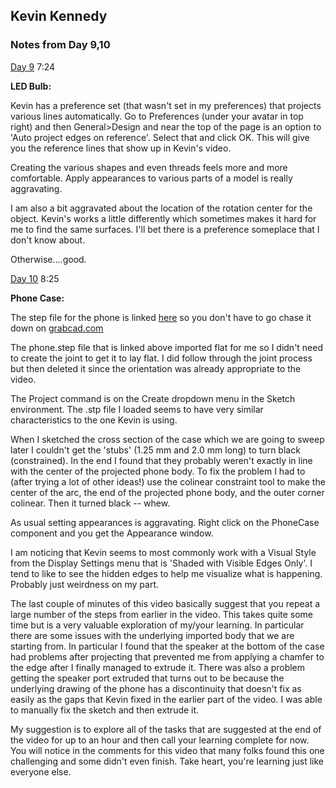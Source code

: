 ## Kevin Kennedy

### Notes from Day 9,10

[Day 9](https://www.youtube.com/watch?v=2YaMulL4dZY) 7:24

**LED Bulb:**

Kevin has a preference set (that wasn't set in my preferences) that projects various lines automatically. Go to Preferences (under your avatar in top right) and then General>Design and near the top of the page is an option to 'Auto project edges on reference'. Select that and click OK. This will give you the reference lines that show up in Kevin's video.

Creating the various shapes and even threads feels more and more comfortable. Apply appearances to various parts of a model is really aggravating. 

I am also a bit aggravated about the location of the rotation center for the object. Kevin's works a little differently which sometimes makes it hard for me to find the same surfaces. I'll bet there is a preference someplace that I don't know about. 

Otherwise....good.

[Day 10](https://www.youtube.com/watch?v=BUH3WiUjMXw) 8:25

**Phone Case:**

The step file for the phone is linked [here](https://github.com/smithrockmaker/ENGR102/blob/main/documents/FusionDocs/Google%20Pixel%203.stp) so you don't have to go chase it down on [grabcad.com](https://grabcad.com/)

The phone.step file that is linked above imported flat for me so I didn't need to create the joint to get it to lay flat. I did follow through the joint process but then deleted it since the orientation was already appropriate to the video.

The Project command is on the Create dropdown menu in the Sketch environment. The .stp file I loaded seems to have very similar characteristics to the one Kevin is using.

When I sketched the cross section of the case which we are going to sweep later I couldn't get the 'stubs' (1.25 mm and 2.0 mm long) to turn black (constrained). In the end I found that they probably weren't exactly in line with the center of the projected phone body. To fix the problem I had to (after trying a lot of other ideas!) use the colinear constraint tool to make the center of the arc, the end of the projected phone body, and the outer corner colinear. Then it turned black -- whew.

As usual setting appearances is aggravating. Right click on the PhoneCase component and you get the Appearance window. 

I am noticing that Kevin seems to most commonly work with a Visual Style from the Display Settings menu that is 'Shaded with Visible Edges Only'. I tend to like to see the hidden edges to help me visualize what is happening. Probably just weirdness on my part.

The last couple of minutes of this video basically suggest that you repeat a large number of the steps from earlier in the video. This takes quite some time but is a very valuable exploration of my/your learning. In particular there are some issues with the underlying imported body that we are starting from. In particular I found that the speaker at the bottom of the case had problems after projecting that prevented me from applying a chamfer to the edge after I finally managed to extrude it. There was also a problem getting the speaker port extruded that turns out to be because the underlying drawing of the phone has a discontinuity that doesn't fix as easily as the gaps that Kevin fixed in the earlier part of the video. I was able to manually fix the sketch and then extrude it. 

My suggestion is to explore all of the tasks that are suggested at the end of the video for up to an hour and then call your learning complete for now. You will notice in the comments for this video that many folks found this one challenging and some didn't even finish. Take heart, you're learning just like everyone else.



